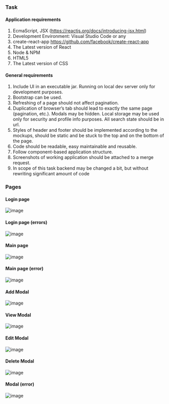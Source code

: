 ### Task
#### Application requirements

1. EcmaScript, JSX (https://reactjs.org/docs/introducing-jsx.html)
2. Development Environment: Visual Studio Code or any
3. create-react-app https://github.com/facebook/create-react-app
4. The Latest version of React 
5. Node & NPM
6. HTML5
7. The Latest version of CSS

#### General requirements

1. Include UI in an executable jar. Running on local dev server only for development purposes. 
2. Bootstrap can be used.
3. Refreshing of a page should not affect pagination.
4. Duplication of browser’s tab should lead to exactly the same page (pagination, etc.). Modals may be hidden. Local storage may be used only for security and profile info purposes. All search state should be in url. 
5. Styles of header and footer should be implemented according to the mockups, should be static and be stuck to the top and on the bottom of the page.
6. Code should be readable, easy maintainable and reusable. 
7. Follow component-based application structure.
8. Screenshots of working application should be attached to a merge request. 
9. In scope of this task backend may be changed a bit, but without rewriting significant amount of code 

### Pages

#### Login page
![image](https://github.com/elpeanuto/gift-certificate-system-react/assets/78732977/024de8e7-1dcc-41e0-943b-7cf7ed24e2b2)

#### Login page (errors)
![image](https://github.com/elpeanuto/gift-certificate-system-react/assets/78732977/84120e37-1d0e-4fb4-a188-11c4a6ac9a81)

#### Main page
![image](https://github.com/elpeanuto/gift-certificate-system-react/assets/78732977/ca12ecbf-3c1a-4966-abb4-406787fa8ee4)

#### Main page (error)
![image](https://github.com/elpeanuto/gift-certificate-system-react/assets/78732977/abdb7468-02a2-4b42-96ef-c3676f3cc07d)

#### Add Modal
![image](https://github.com/elpeanuto/gift-certificate-system-react/assets/78732977/518421e7-f580-40d0-b330-2a11ecb0e6fb)

#### View Modal
![image](https://github.com/elpeanuto/gift-certificate-system-react/assets/78732977/9e4446c9-48c7-4f00-aa30-d7795a82086a)

#### Edit Modal
![image](https://github.com/elpeanuto/gift-certificate-system-react/assets/78732977/de81bf96-6a98-4ed1-ab2f-16452888ed13)

#### Delete Modal
![image](https://github.com/elpeanuto/gift-certificate-system-react/assets/78732977/a6fef48c-4749-4b20-a4ce-152bb3c1021d)

#### Modal (error)
![image](https://github.com/elpeanuto/gift-certificate-system-react/assets/78732977/e97e82d6-5ddf-446a-be60-db83f8c29ab0)





